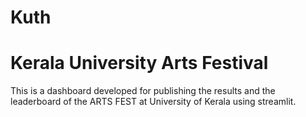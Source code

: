 # Kuth 
# Kerala University Arts Festival
This is a dashboard developed for publishing the results and the leaderboard of the ARTS FEST at University of Kerala using streamlit.
